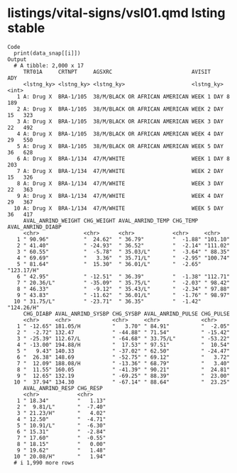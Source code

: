 # listings/vital-signs/vsl01.qmd lsting stable

    Code
      print(data_snap[[i]])
    Output
      # A tibble: 2,000 x 17
         TRT01A     CRTNPT     AGSXRC                         AVISIT          ADY
         <lstng_ky> <lstng_ky> <lstng_ky>                     <lstng_ky>    <int>
       1 A: Drug X  BRA-1/105  38/M/BLACK OR AFRICAN AMERICAN WEEK 1 DAY 8    189
       2 A: Drug X  BRA-1/105  38/M/BLACK OR AFRICAN AMERICAN WEEK 2 DAY 15   323
       3 A: Drug X  BRA-1/105  38/M/BLACK OR AFRICAN AMERICAN WEEK 3 DAY 22   492
       4 A: Drug X  BRA-1/105  38/M/BLACK OR AFRICAN AMERICAN WEEK 4 DAY 29   550
       5 A: Drug X  BRA-1/105  38/M/BLACK OR AFRICAN AMERICAN WEEK 5 DAY 36   628
       6 A: Drug X  BRA-1/134  47/M/WHITE                     WEEK 1 DAY 8    203
       7 A: Drug X  BRA-1/134  47/M/WHITE                     WEEK 2 DAY 15   326
       8 A: Drug X  BRA-1/134  47/M/WHITE                     WEEK 3 DAY 22   363
       9 A: Drug X  BRA-1/134  47/M/WHITE                     WEEK 4 DAY 29   367
      10 A: Drug X  BRA-1/134  47/M/WHITE                     WEEK 5 DAY 36   417
         AVAL_ANRIND_WEIGHT CHG_WEIGHT AVAL_ANRIND_TEMP CHG_TEMP  AVAL_ANRIND_DIABP
         <chr>              <chr>      <chr>            <chr>     <chr>            
       1 " 90.96"           "  24.62"  " 36.79"         "  -1.88" "101.10"         
       2 " 41.40"           " -24.93"  " 36.52"         "  -2.14" "111.02"         
       3 " 60.55"           "  -5.78"  " 35.03/L"       "  -3.64" " 88.35"         
       4 " 69.69"           "   3.36"  " 35.71/L"       "  -2.95" "100.74"         
       5 " 81.64"           "  15.30"  " 36.01/L"       "  -2.65" "123.17/H"       
       6 " 42.95"           " -12.51"  " 36.39"         "  -1.38" "112.71"         
       7 " 20.36/L"         " -35.09"  " 35.75/L"       "  -2.03" " 98.42"         
       8 " 46.33"           "  -9.12"  " 35.43/L"       "  -2.34" " 97.88"         
       9 " 43.83"           " -11.62"  " 36.01/L"       "  -1.76" " 98.97"         
      10 " 31.75/L"         " -23.71"  " 36.35"         "  -1.42" "124.26/H"       
         CHG_DIABP AVAL_ANRIND_SYSBP CHG_SYSBP AVAL_ANRIND_PULSE CHG_PULSE
         <chr>     <chr>             <chr>     <chr>             <chr>    
       1 " -12.65" 181.05/H          "   3.70" " 84.91"          "  -2.05"
       2 "  -2.72" 132.47            " -44.88" " 71.54"          " -15.42"
       3 " -25.39" 112.67/L          " -64.68" " 33.75/L"        " -53.22"
       4 " -13.00" 194.88/H          "  17.53" " 97.51"          "  10.54"
       5 "   9.43" 140.33            " -37.02" " 62.50"          " -24.47"
       6 "  26.38" 148.69            " -52.75" " 69.12"          "   3.72"
       7 "  12.09" 188.08/H          " -13.36" " 68.79"          "   3.40"
       8 "  11.55" 160.05            " -41.39" " 90.21"          "  24.81"
       9 "  12.65" 132.19            " -69.25" " 88.39"          "  23.00"
      10 "  37.94" 134.30            " -67.14" " 88.64"          "  23.25"
         AVAL_ANRIND_RESP CHG_RESP 
         <chr>            <chr>    
       1 " 18.34"         "   1.13"
       2 "  9.81/L"       "  -7.40"
       3 " 21.23/H"       "   4.02"
       4 " 12.50"         "  -4.71"
       5 " 10.91/L"       "  -6.30"
       6 " 15.31"         "  -2.84"
       7 " 17.60"         "  -0.55"
       8 " 18.15"         "   0.00"
       9 " 19.62"         "   1.48"
      10 " 20.08/H"       "   1.94"
      # i 1,990 more rows

